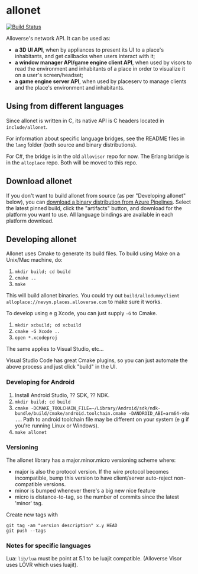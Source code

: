 # allonet

[![Build Status](https://dev.azure.com/alloverse/allonet/_apis/build/status/alloverse.allonet?branchName=master)](https://dev.azure.com/alloverse/allonet/_build/latest?definitionId=1?branchName=master)

Alloverse's network API. It can be used as:

* **a 3D UI API**, when by appliances to present its UI to a place's
  inhabitants, and get callbacks when users interact with it;
* **a window manager API/game engine client API**, when used by visors
  to read the environment and inhabitants of a place in order to visualize
  it on a user's screen/headset;
* **a game engine server API**, when used by placeserv to manage clients and
  the place's environment and inhabitants.

## Using from different languages

Since allonet is written in C, its native API is C headers located in `include/allonet`.

For information about specific language bridges, see the README files in the `lang`
folder (both source and binary distributions).

For C#, the bridge is in the old `allovisor` repo for now. The Erlang bridge is
in the `alloplace` repo. Both will be moved to this repo.

## Download allonet

If you don't want to build allonet from source (as per "Developing allonet" below),
you can [download a binary distribution from Azure 
Pipelines](https://dev.azure.com/alloverse/allonet/_build?definitionId=1). Select
the latest pinned build, click the "artifacts" button, and download for the platform
you want to use. All language bindings are available in each platform download.

## Developing allonet

Allonet uses Cmake to generate its build files. To build using Make on a Unix/Mac machine,
do:

1. `mkdir build; cd build`
2. `cmake ..`
3. `make`

This will build allonet binaries. You could try out `build/allodummyclient alloplace://nevyn.places.alloverse.com`
to make sure it works.

To develop using e g Xcode, you can just supply `-G` to Cmake.

1. `mkdir xcbuild; cd xcbuild`
2. `cmake -G Xcode ..`
3. `open *.xcodeproj`

The same applies to Visual Studio, etc...

Visual Studio Code has great Cmake plugins, so you can just automate the above process
and just click "build" in the UI.

### Developing for Android

1. Install Android Studio, ?? SDK, ?? NDK.
2. `mkdir build; cd build`
3. `cmake -DCMAKE_TOOLCHAIN_FILE=~/Library/Android/sdk/ndk-bundle/build/cmake/android.toolchain.cmake -DANDROID_ABI=arm64-v8a ..`.
   Path to android toolchain file may be different on your system (e g if you're running Linux or Windows).
4. `make allonet`

### Versioning

The allonet library has a major.minor.micro versioning scheme where:

* major is also the protocol version. If the wire protocol becomes incompatible,
  bump this version to have client/server auto-reject non-compatible versions.
* minor is bumped whenever there's a big new nice feature
* micro is distance-to-tag, so the number of commits since the latest 'minor' tag.

Create new tags with 

```
git tag -am "version description" x.y HEAD
git push --tags
```

### Notes for specific languages

Lua: `lib/lua` must be point at 5.1 to be luajit compatible. (Alloverse Visor uses LÖVR which uses luajit).
